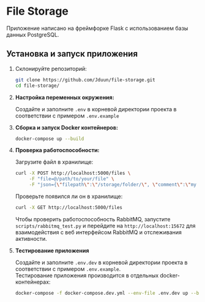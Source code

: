 # File Storage

Приложение написано на фреймфорке Flask с использованием базы данных PostgreSQL.

## Установка и запуск приложения


1. Склонируйте репозиторий:
   ```sh
   git clone https://github.com/Jduun/file-storage.git
   cd file-storage/
   ```
   
2. **Настройка переменных окружения:**

    Создайте и заполните `.env` в корневой директории проекта в соответствии с примером `.env.example`

3. **Сборка и запуск Docker контейнеров:**

      ```sh
      docker-compose up --build
      ```
   
4. **Проверка работоспособности:**

   Загрузите файл в хранилище:
   ```sh
   curl -X POST http://localhost:5000/files \
        -F "file=@/path/to/your/file" \
        -F "json={\"filepath\":\"/storage/folder/\", \"comment\":\"my comment\"}"
   ```
   
   Проверьте появился ли он в хранилище:
   ```sh
   curl -X GET http://localhost:5000/files
   ```
   Чтобы проверить работоспособность RabbitMQ, запустите ```scripts/rabbitmq_test.py``` и перейдите на ```http://localhost:15672``` для взаимодействия с веб интерфейсом RabbitMQ и отслеживания активности.
5. **Тестирование приложения**

   Создайте и заполните `.env.dev` в корневой директории проекта в соответствии с примером `.env.example`.   
   Тестирование приложения производится в отдельных docker-контейнерах:
   ```sh
   docker-compose -f docker-compose.dev.yml --env-file .env.dev up --build
   ```